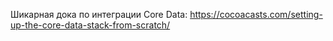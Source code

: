 Шикарная дока по интеграции Core Data: https://cocoacasts.com/setting-up-the-core-data-stack-from-scratch/
